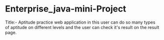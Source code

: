# Enterprise_java-mini-Project
Title:- Aptitude practice web application in this user can do so many types of aptitude on different levels and the user can check it's result on the result page.
